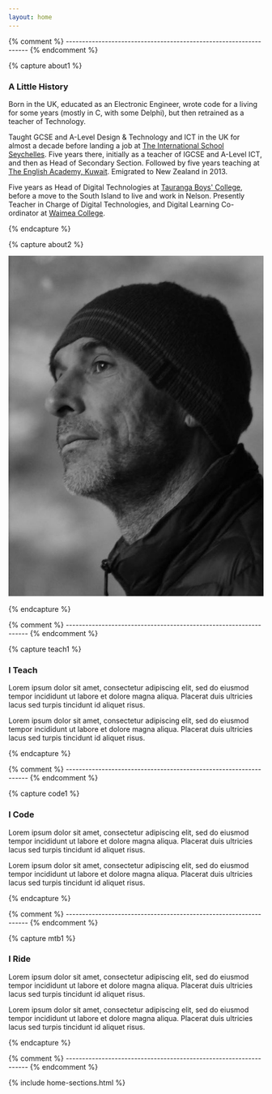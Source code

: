 ```yaml
---
layout: home
---
```


{% comment %} ------------------------------------------------------------------ {% endcomment %}

{% capture about1 %}

### A Little History

Born in the UK, educated as an Electronic Engineer, wrote code for a living for some years (mostly in C, with some Delphi), but then retrained as a teacher of Technology. 

Taught GCSE and A-Level Design & Technology and ICT in the UK for almost a decade before landing a job at [The International School Seychelles](https://iss.sc). Five years there, initially as a teacher of IGCSE and A-Level ICT, and then as Head of Secondary Section. Followed by five years teaching at [The English Academy, Kuwait](https://tea.edu.kw/). Emigrated to New Zealand in 2013.

Five years as Head of Digital Technologies at [Tauranga Boys' College](https://www.tbc.school.nz), before a move to the South Island to live and work in Nelson. Presently Teacher in Charge of Digital Technologies, and Digital Learning Co-ordinator at [Waimea College](https://www.waimea.school.nz).

{% endcapture %}


{% capture about2 %}

![Steve](assets/images/steve.jpg)

{% endcapture %}



{% comment %} ------------------------------------------------------------------ {% endcomment %}

{% capture teach1 %}

### I Teach

Lorem ipsum dolor sit amet, consectetur adipiscing elit, sed do eiusmod tempor incididunt ut labore et dolore magna aliqua. Placerat duis ultricies lacus sed turpis tincidunt id aliquet risus.

Lorem ipsum dolor sit amet, consectetur adipiscing elit, sed do eiusmod tempor incididunt ut labore et dolore magna aliqua. Placerat duis ultricies lacus sed turpis tincidunt id aliquet risus.

{% endcapture %}

{% comment %} ------------------------------------------------------------------ {% endcomment %}


{% capture code1 %}

### I Code

Lorem ipsum dolor sit amet, consectetur adipiscing elit, sed do eiusmod tempor incididunt ut labore et dolore magna aliqua. Placerat duis ultricies lacus sed turpis tincidunt id aliquet risus.

Lorem ipsum dolor sit amet, consectetur adipiscing elit, sed do eiusmod tempor incididunt ut labore et dolore magna aliqua. Placerat duis ultricies lacus sed turpis tincidunt id aliquet risus.

{% endcapture %}

{% comment %} ------------------------------------------------------------------ {% endcomment %}


{% capture mtb1 %}

### I Ride

Lorem ipsum dolor sit amet, consectetur adipiscing elit, sed do eiusmod tempor incididunt ut labore et dolore magna aliqua. Placerat duis ultricies lacus sed turpis tincidunt id aliquet risus.

Lorem ipsum dolor sit amet, consectetur adipiscing elit, sed do eiusmod tempor incididunt ut labore et dolore magna aliqua. Placerat duis ultricies lacus sed turpis tincidunt id aliquet risus.

{% endcapture %}

{% comment %} ------------------------------------------------------------------ {% endcomment %}


{% include home-sections.html %}
